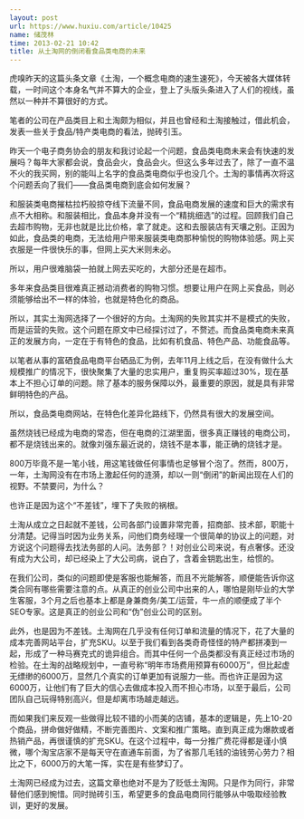 ```yaml
---
layout: post
url: https://www.huxiu.com/article/10425
name: 储茂林
time: 2013-02-21 10:42
title: 从土淘网的倒闭看食品类电商的未来
---
```

虎嗅昨天的这篇头条文章《土淘，一个概念电商的速生速死》，今天被各大媒体转载，一时间这个本身名气并不算大的企业，登上了头版头条进入了人们的视线，虽然以一种并不算很好的方式。

笔者的公司在产品类目上和土淘颇为相似，并且也曾经和土淘接触过，借此机会，发表一些关于食品/特产类电商的看法，抛砖引玉。

昨天一个电子商务协会的朋友和我讨论起一个问题，食品类电商未来会有快速的发展吗？每年大家都会说，食品会火，食品会火。但这么多年过去了，除了一直不温不火的我买网，别的能叫上名字的食品类电商似乎也没几个。土淘的事情再次将这个问题丢向了我们——食品类电商到底会如何发展？

和服装类电商摧枯拉朽般掠夺线下流量不同，食品电商发展的速度和巨大的需求有点不大相称。和服装相比，食品本身并没有一个“精挑细选”的过程。回顾我们自己去超市购物，无非也就是比比价格，拿了就走。这和去服装店有天壤之别。正因为如此，食品类的电商，无法给用户带来服装类电商那种愉悦的购物体验感。网上买衣服是一件很快乐的事，但网上买大米则未必。

所以，用户很难脑袋一拍就上网去买吃的，大部分还是在超市。

多年来食品类目很难真正撼动消费者的购物习惯。想要让用户在网上买食品，则必须能够给出不一样的体验，也就是特色化的商品。

所以，其实土淘网选择了一个很好的方向。土淘网的失败其实并不是模式的失败，而是运营的失败。这个问题在原文中已经探讨过了，不赘述。而食品类电商未来真正的发展方向，一定在于有特色的食品，比如有机食品、特色产品、功能食品等。

以笔者从事的富硒食品电商平台硒品汇为例，去年11月上线之后，在没有做什么大规模推广的情况下，很快聚集了大量的忠实用户，重复购买率超过30%，现在基本上不担心订单的问题。除了基本的服务保障以外，最重要的原因，就是具有非常鲜明特色的产品。

所以，食品类电商网站，在特色化差异化路线下，仍然具有很大的发展空间。

虽然烧钱已经成为电商的常态，但在电商的江湖里面，很多真正赚钱的电商公司，都不是烧钱出来的。就像刘强东最近说的，烧钱不是本事，能正确的烧钱才是。

800万毕竟不是一笔小钱，用这笔钱做任何事情也足够冒个泡了。然而，800万，一年，土淘网没有在市场上激起任何的涟漪，却以一则“倒闭”的新闻出现在人们的视野。不禁要问，为什么？

也许正是因为这个“不差钱”，埋下了失败的祸根。

土淘从成立之日起就不差钱，公司各部门设置非常完善，招商部、技术部，职能十分清楚。记得当时因为业务关系，问他们商务经理一个很简单的协议上的问题，对方说这个问题得去找法务部的人问。法务部？！对创业公司来说，有点奢侈。还没有成为大公司，却已经染上了大公司病，说白了，含着金钥匙出生，给惯的。

在我们公司，类似的问题即使是客服也能解答，而且不光能解答，顺便能告诉你这类合同有哪些需要注意的点。从真正的创业公司中出来的人，哪怕是刚毕业的大学生客服，3个月之后也基本上都是身兼商务/美工/运营，牛一点的顺便成了半个SEO专家。这是真正的创业公司和“伪”创业公司的区别。

此外，也是因为不差钱。土淘网在几乎没有任何订单和流量的情况下，花了大量的成本完善网站平台，扩充SKU。以至于我们看到各类奇奇怪怪的特产都拼凑到一起，形成了一种马赛克式的诡异组合。而其中任何一个品类都没有真正经过市场的检验。在土淘的战略规划中，一直号称“明年市场费用预算有6000万”，但比起虚无缥缈的6000万，显然几个真实的订单更加有说服力一些。而也许正是因为这6000万，让他们有了巨大的信心去做成本投入而不担心市场，以至于最后，公司团队自己玩得特别高兴，但是却离市场越走越远。

而如果我们来反观一些做得比较不错的小而美的店铺，基本的逻辑是，先上10-20个商品，拼命做好做精，不断完善图片、文案和推广策略。直到真正成为爆款或者热销产品，再很谨慎的扩充SKU。在这个过程中，每一分推广费花得都是谨小慎微，哪个淘宝店家不是每天守在直通车前面，为了省那几毛钱的油钱劳心劳力？相比之下，6000万的大笔一挥，实在是有些梦幻了。

土淘网已经成为过去，这篇文章也绝对不是为了贬低土淘网。只是作为同行，非常替他们感到惋惜。同时抛砖引玉，希望更多的食品电商同行能够从中吸取经验教训，更好的发展。

